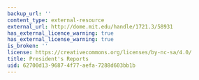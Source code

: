```yaml
---
backup_url: ''
content_type: external-resource
external_url: http://dome.mit.edu/handle/1721.3/58931
has_external_licence_warning: true
has_external_license_warning: true
is_broken: ''
license: https://creativecommons.org/licenses/by-nc-sa/4.0/
title: President's Reports
uid: 62700d13-9687-4f77-aefa-7288d603bb1b
---
```

